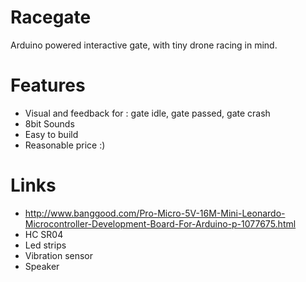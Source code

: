 # Racegate
Arduino powered interactive gate, with tiny drone racing in mind.



# Features
- Visual and feedback for : gate idle, gate passed, gate crash
- 8bit Sounds
- Easy to build
- Reasonable price :)

# Links
- http://www.banggood.com/Pro-Micro-5V-16M-Mini-Leonardo-Microcontroller-Development-Board-For-Arduino-p-1077675.html
- HC SR04
- Led strips
- Vibration sensor
- Speaker
